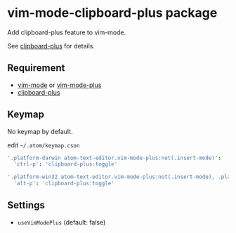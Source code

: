 # vim-mode-clipboard-plus package

Add clipboard-plus feature to vim-mode.

See [clipboard-plus](https://atom.io/packages/clipboard-plus) for details.

## Requirement

* [vim-mode](https://atom.io/packages/vim-mode) or [vim-mode-plus](https://atom.io/packages/vim-mode-plus)
* [clipboard-plus](https://atom.io/packages/clipboard-plus)

## Keymap

No keymap by default.

edit `~/.atom/keymap.cson`

```coffeescript
'.platform-darwin atom-text-editor.vim-mode-plus:not(.insert-mode)':
  'ctrl-p': 'clipboard-plus:toggle'

'.platform-win32 atom-text-editor.vim-mode-plus:not(.insert-mode), .platform-linux atom-text-editor.vim-mode-plus:not(.insert-mode)':
  'alt-p': 'clipboard-plus:toggle'
```

## Settings

* `useVimModePlus` (default: false)
